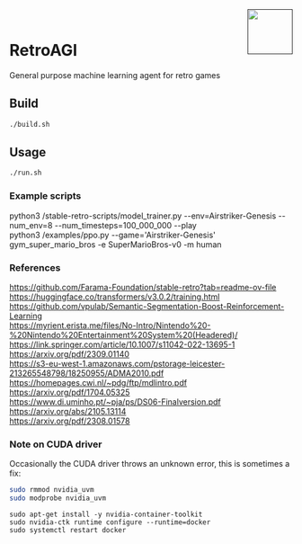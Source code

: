 <a href="">
  <img src="https://media.githubusercontent.com/media/salsicha/RetroAGI/main/mario.gif"
    height="80" align="right" alt="" />
</a><br>


# RetroAGI
General purpose machine learning agent for retro games  


## Build
```bash
./build.sh
```


## Usage
```bash
./run.sh
```


### Example scripts
python3 /stable-retro-scripts/model_trainer.py --env=Airstriker-Genesis --num_env=8 --num_timesteps=100_000_000 --play  
python3 /examples/ppo.py --game='Airstriker-Genesis'  
gym_super_mario_bros -e SuperMarioBros-v0 -m human  


### References
https://github.com/Farama-Foundation/stable-retro?tab=readme-ov-file  
https://huggingface.co/transformers/v3.0.2/training.html  
https://github.com/vpulab/Semantic-Segmentation-Boost-Reinforcement-Learning  
https://myrient.erista.me/files/No-Intro/Nintendo%20-%20Nintendo%20Entertainment%20System%20(Headered)/  
https://link.springer.com/article/10.1007/s11042-022-13695-1  
https://arxiv.org/pdf/2309.01140  
https://s3-eu-west-1.amazonaws.com/pstorage-leicester-213265548798/18250955/ADMA2010.pdf  
https://homepages.cwi.nl/~pdg/ftp/mdlintro.pdf  
https://arxiv.org/pdf/1704.05325  
https://www.di.uminho.pt/~pja/ps/DS06-Finalversion.pdf  
https://arxiv.org/abs/2105.13114  
https://arxiv.org/pdf/2308.01578  


### Note on CUDA driver
Occasionally the CUDA driver throws an unknown error, this is sometimes a fix:  
```bash
sudo rmmod nvidia_uvm
sudo modprobe nvidia_uvm
```

```
sudo apt-get install -y nvidia-container-toolkit
sudo nvidia-ctk runtime configure --runtime=docker
sudo systemctl restart docker
```

